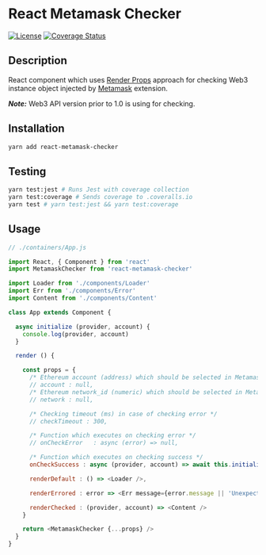 # React Metamask Checker

[![License](https://img.shields.io/badge/License-MIT-000000.svg)](https://opensource.org/licenses/MIT)
[![Coverage Status](https://coveralls.io/repos/github/LordotU/react-metamask-checker/badge.svg)](https://coveralls.io/github/LordotU/react-metamask-checker)

## Description

React component which uses [Render Props](https://reactjs.org/docs/render-props.html) approach for checking Web3 instance object injected by [Metamask](https://metamask.io/) extension.

***Note:*** Web3 API version prior to 1.0 is using for checking.

## Installation

```bash
yarn add react-metamask-checker
```

## Testing

```bash
yarn test:jest # Runs Jest with coverage collection
yarn test:coverage # Sends coverage to .coveralls.io
yarn test # yarn test:jest && yarn test:coverage
```

## Usage

```javascript
// ./containers/App.js

import React, { Component } from 'react'
import MetamaskChecker from 'react-metamask-checker'

import Loader from './components/Loader'
import Err from './components/Error'
import Content from './components/Content'

class App extends Component {

  async initialize (provider, account) {
    console.log(provider, account)
  }

  render () {

    const props = {
      /* Ethereum account (address) which should be selected in Metamask */
      // account : null,
      /* Ethereum network_id (numeric) which should be selected in Metamask */
      // network : null,

      /* Checking timeout (ms) in case of checking error */
      // checkTimeout : 300,

      /* Function which executes on checking error */
      // onCheckError   : async (error) => null,

      /* Function which executes on checking success */
      onCheckSuccess : async (provider, account) => await this.initialize(provider, account),

      renderDefault : () => <Loader />,

      renderErrored : error => <Err message={error.message || 'Unexpected error'} />,

      renderChecked : (provider, account) => <Content />
    }

    return <MetamaskChecker {...props} />
  }
}
```
